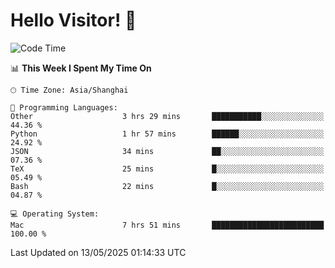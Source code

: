# Hello Visitor! 👋

<!--START_SECTION:waka-->
![Code Time](http://img.shields.io/badge/Code%20Time-22%20hrs%2031%20mins-blue)

📊 **This Week I Spent My Time On** 

```text
🕑︎ Time Zone: Asia/Shanghai

💬 Programming Languages: 
Other                    3 hrs 29 mins       ███████████░░░░░░░░░░░░░░   44.36 % 
Python                   1 hr 57 mins        ██████░░░░░░░░░░░░░░░░░░░   24.92 % 
JSON                     34 mins             ██░░░░░░░░░░░░░░░░░░░░░░░   07.36 % 
TeX                      25 mins             █░░░░░░░░░░░░░░░░░░░░░░░░   05.49 % 
Bash                     22 mins             █░░░░░░░░░░░░░░░░░░░░░░░░   04.87 % 

💻 Operating System: 
Mac                      7 hrs 51 mins       █████████████████████████   100.00 % 
```


 Last Updated on 13/05/2025 01:14:33 UTC
<!--END_SECTION:waka-->
